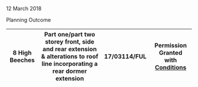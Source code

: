 12 March 2018

Planning Outcome

| 8 High Beeches | Part one/part two storey front, side and rear extension & alterations to roof line incorporating a rear dormer extension | 17/03114/FUL | Permission Granted with [Conditions](http://www.northcrayresidents.org.uk/letters/8highbeeches.pdf) |
| -------------- | ------------------------------------------------------------------------------------------------------------------------ | ------------ | --------------------------------------------------------------------------------------------------- |
